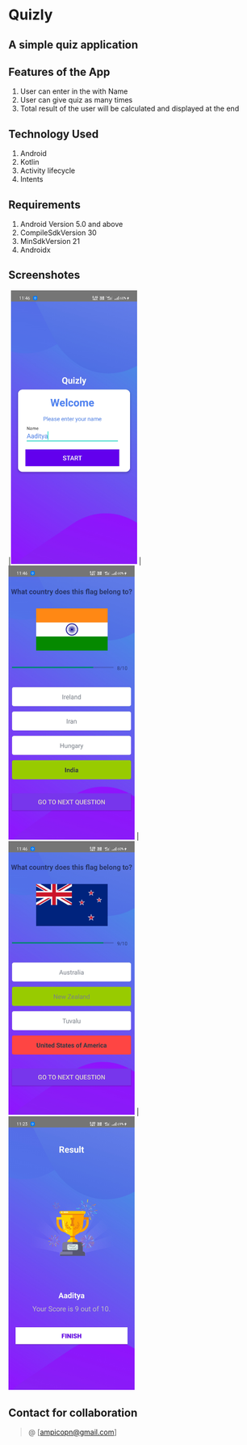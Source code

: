 # Quizly

## A simple quiz application


## Features of the App
 1. User can enter in the with Name
 2. User can give quiz as many times
 3. Total result of the user will be calculated and displayed at the end

## Technology Used
 1. Android
 2. Kotlin
 3. Activity lifecycle
 4. Intents

## Requirements
1. Android Version 5.0 and above
2. CompileSdkVersion 30
3. MinSdkVersion 21
4. Androidx

## Screenshotes

|<img src="https://github.com/aadityamp01/Quizly/blob/master/Screenshots/Screenshot_2021-07-06-23-46-28-30_060fd35d5b96edc29168e2720ff5b0c1.jpg" alt="drawing" width="250"/> |
<img src="https://github.com/aadityamp01/Quizly/blob/master/Screenshots/Screenshot_2021-07-06-23-46-42-37_060fd35d5b96edc29168e2720ff5b0c1.jpg" alt="drawing" width="250"/> |
<img src="https://github.com/aadityamp01/Quizly/blob/master/Screenshots/Screenshot_2021-07-06-23-46-50-67_060fd35d5b96edc29168e2720ff5b0c1.jpg" alt="drawing" width="250"/> |
<img src="https://github.com/aadityamp01/Quizly/blob/master/Screenshots/Screenshot_2021-07-07-23-23-58-62_060fd35d5b96edc29168e2720ff5b0c1.jpg" alt="drawing" width="250"/> 

## Contact for collaboration
> @ [ampicopn@gmail.com]
